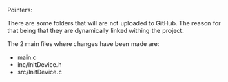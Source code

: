 Pointers:

There are some folders that will are not uploaded to GitHub. The reason for that being that they are dynamically linked withing the project. 

The 2 main files where changes have been made are:
  - main.c
  - inc/InitDevice.h
  - src/InitDevice.c

